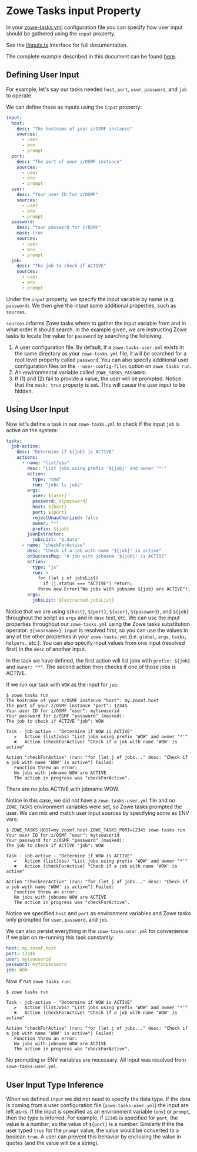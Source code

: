 # Zowe Tasks input Property
In your [zowe-tasks.yml](./config.md) configuration file you can specify how user input should be gathered using the `input` property.

See the [IInputs.ts](../src/api/interface/config/IInputs.ts) interface for full documentation. 

The complete example described in this document can be found [here](../example/more/input/zowe-tasks.yml).

## Defining User Input

For example, let's say our tasks needed `host`, `port`, `user`, `password`, and `job` to operate. 

We can define these as inputs using the `input` property:
```yaml
input: 
  host:
    desc: "The hostname of your z/OSMF instance"
    sources:
      - user
      - env
      - prompt
  port:
    desc: "The port of your z/OSMF instance"
    sources:
      - user
      - env
      - prompt
  user: 
    desc: "Your user ID for z/OSMF" 
    sources: 
      - user
      - env
      - prompt
  password:
    desc: "Your password for z/OSMF"
    mask: true
    sources: 
      - user
      - env
      - prompt
  job: 
    desc: "The job to check if ACTIVE"
    sources:
      - user
      - env
      - prompt
```

Under the `input` property, we specify the input variable by name (e.g. `password`). We then give the intput some additional properties, such as `sources`. 

`sources` informs Zowe tasks where to gather the input variable from and in what order it should search. In the example given, we are instructing Zowe tasks to locate the value for `password` by searching the following:
1. A user configuration file. By default, if a `zowe-tasks-user.yml` exists in the same directory as your `zowe-tasks.yml` file, it will be searched for a root level property called `password`. You can also specify additional user configuration files on the `--user-config-files` option on `zowe tasks run`. 
2. An environmental variable called `ZOWE_TASKS_PASSWORD`. 
3. If (1) and (2) fail to provide a value, the user will be prompted. Notice that the `mask: true` property is set. This will cause the user input to be hidden. 

## Using User Input
Now let's define a task in our `zowe-tasks.yml` to check if the input `job` is active on the system:
```yaml
tasks:
  job-active:
    desc: "Determine if ${job} is ACTIVE"
    actions:
      - name: "listJobs"
        desc: "List jobs using prefix '${job}' and owner '*'"
        action:
          type: "cmd"
          run: "jobs ls jobs"
        args:
          user: ${user}
          password: ${password}
          host: ${host}
          port: ${port}
          rejectUnauthorized: false
          owner: "*"
          prefix: ${job}
        jsonExtractor:
          jobsList: "$.data"
      - name: "checkForActive"
        desc: "Check if a job with name '${job}' is active"
        onSuccessMsg: "A job with jobname '${job}' is ACTIVE"
        action:
          type: "js"
          run: >
            for (let j of jobsList) 
              if (j.status === "ACTIVE") return;
            throw new Error("No jobs with jobname ${job} are ACTIVE"); 
        args:
          jobsList: ${extracted.jobsList}
```

Notice that we are using `${host}`, `${port}`, `${user}`, `${password}`, and `${job}` throughout the script as `args` and in `desc` text, etc. We can use the input properties throughout our `zowe-tasks.yml` using the Zowe tasks substitution operator: `${<varname>}`. `input` is resolved first, so you can use the values in any of the other properties in your `zowe-tasks.yml` (i.e. `global`, `args`, `tasks`, `helpers,` etc.). You can also specify input values from one input (resolved first) in the `desc` of another input. 

In the task we have defined, the first action will list jobs with `prefix: ${job}` and `owner: "*"`. The second action then checks if one of those jobs is ACTIVE. 

If we run our task with `WOW` as the input for `job`:
```
$ zowe tasks run
The hostname of your z/OSMF instance "host": my.zosmf.host
The port of your z/OSMF instance "port": 12345
Your user ID for z/OSMF "user": mytsouserid
Your password for z/OSMF "password" (masked):
The job to check if ACTIVE "job": WOW

Task - job-active - "Determine if WOW is ACTIVE"
   ✔   Action (listJobs) "List jobs using prefix 'WOW' and owner '*'"
   ✖   Action (checkForActive) "Check if a job with name 'WOW' is active"

Action "checkForActive" (run: "for (let j of jobs..." desc: "Check if a job with name 'WOW' is active") Failed:
   Function threw an error:
   No jobs with jobname WOW are ACTIVE
   The action in progress was "checkForActive".
```

There are no jobs ACTIVE with jobname WOW. 

Notice in this case, we did not have a `zowe-tasks-user.yml` file and no `ZOWE_TASKS` environment variables were set, so Zowe tasks prompted the user. We can mix and match user input sources by specifying some as ENV vars:
```
$ ZOWE_TASKS_HOST=my.zosmf.host ZOWE_TASKS_PORT=12345 zowe tasks run
Your user ID for z/OSMF "user": mytsouserid
Your password for z/OSMF "password" (masked):
The job to check if ACTIVE "job": WOW

Task - job-active - "Determine if WOW is ACTIVE"
   ✔   Action (listJobs) "List jobs using prefix 'WOW' and owner '*'"
   ✖   Action (checkForActive) "Check if a job with name 'WOW' is active"

Action "checkForActive" (run: "for (let j of jobs..." desc: "Check if a job with name 'WOW' is active") Failed:
   Function threw an error:
   No jobs with jobname WOW are ACTIVE
   The action in progress was "checkForActive".
``` 

Notice we specified `host` and `port` as environment variables and Zowe tasks only prompted for `user`, `password`, and `job`. 

We can also persist everything in the `zowe-tasks-user.yml` for convenience if we plan on re-running this task constantly: 
```yaml
host: my.zosmf.host
port: 12345
user: mytsouserid
password: mytsopassword
job: WOW
```

Now if run `zowe tasks run`:
```
$ zowe tasks run

Task - job-active - "Determine if WOW is ACTIVE"
   ✔   Action (listJobs) "List jobs using prefix 'WOW' and owner '*'"
   ✖   Action (checkForActive) "Check if a job with name 'WOW' is active"

Action "checkForActive" (run: "for (let j of jobs..." desc: "Check if a job with name 'WOW' is active") Failed:
   Function threw an error:
   No jobs with jobname WOW are ACTIVE
   The action in progress was "checkForActive".
```

No prompting or ENV variables are necessary. All input was resolved from `zowe-tasks-user.yml`. 

## User Input Type Inference
When we defined `input` we did not need to specify the data type. If the data is coming from a user configuration file (`zowe-tasks-user.yml`) the input are left as-is. If the input is specified as an environment variable (`env`) or `prompt`, then the type is inferred. For example, if `12345` is specified for `port`, the value is a number, so the value of `${port}` is a number. Similarly if the the user typed `true` for the `prompt` value, the value would be converted to a boolean `true`. A user can prevent this behavior by enclosing the value in quotes (and the value will be a string). 

